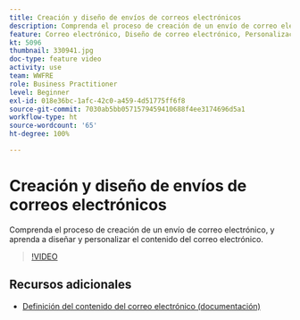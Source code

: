 ```yaml
---
title: Creación y diseño de envíos de correos electrónicos
description: Comprenda el proceso de creación de un envío de correo electrónico, y aprenda a diseñar y personalizar el contenido del correo electrónico.
feature: Correo electrónico, Diseño de correo electrónico, Personalización
kt: 5096
thumbnail: 330941.jpg
doc-type: feature video
activity: use
team: WWFRE
role: Business Practitioner
level: Beginner
exl-id: 018e36bc-1afc-42c0-a459-4d51775ff6f8
source-git-commit: 7030ab5bb0571579459410688f4ee3174696d5a1
workflow-type: ht
source-wordcount: '65'
ht-degree: 100%

---
```


# Creación y diseño de envíos de correos electrónicos

Comprenda el proceso de creación de un envío de correo electrónico, y aprenda a diseñar y personalizar el contenido del correo electrónico.

>[!VIDEO](https://video.tv.adobe.com/v/330941?quality=12)

## Recursos adicionales

* [Definición del contenido del correo electrónico (documentación)](https://experienceleague.adobe.com/docs/campaign-classic/using/sending-messages/sending-emails/defining-the-email-content.html?lang=es)
